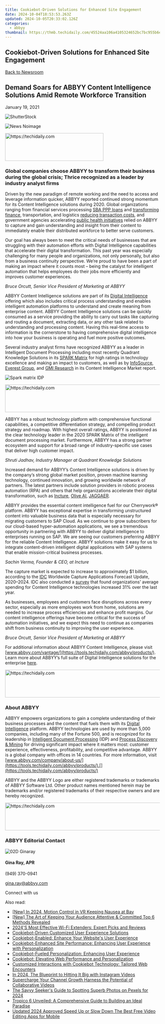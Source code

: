 ```yaml
---
title: Cookiebot-Driven Solutions for Enhanced Site Engagement
date: 2024-10-04T18:53:53.263Z
updated: 2024-10-05T20:33:02.126Z
categories:
  - abbyy
thumbnail: https://thmb.techidaily.com/45524aa106a4105324652bc7bc955b6e88f7e35d58f6ea88aa55d127c382693d.jpg
---
```


## Cookiebot-Driven Solutions for Enhanced Site Engagement

[Back to Newsroom](https://tools.techidaily.com/abbyy/products/)

## Demand Soars for ABBYY Content Intelligence Solutions Amid Remote Workforce Transition

January 19, 2021

![ShutterStock](https://content.abbyy.com/-/media/project/abbyy/abbyy/branchtemplates/shutterstock_1272462163_1296-x-729.jpg?h=729&iar=0&w=1296)

![News Noimage](https://static1.abbyy.com/abbyycommedia/33654/news-noimage.jpg) 

<!-- affiliate ads begin -->
<a href="https://wigfever.sjv.io/c/5597632/2014850/22899" target="_top" id="2014850">
  <img src="//a.impactradius-go.com/display-ad/22899-2014850" border="0" alt="https://techidaily.com" width="320" height="90"/>
</a>
<img height="0" width="0" src="https://wigfever.sjv.io/i/5597632/2014850/22899" style="position:absolute;visibility:hidden;" border="0" />
<!-- affiliate ads end -->

### Global companies choose ABBYY to transform their business during the global crisis; Thrice recognized as a leader by industry analyst firms

Driven by the new paradigm of remote working and the need to access and leverage information quicker, ABBYY reported continued strong momentum for its Content Intelligence solutions during 2020\. Global organizations ranging from financial services processing [SBA PPP loans](https://tools.techidaily.com/abbyy/products/) and [transforming finance](https://tools.techidaily.com/abbyy/products/), transportation, and logistics [reducing transaction costs](https://youtu.be/AHFBRk2fiMk "video: reducing logistics transaction cost"), and government agencies accelerating [public health initiatives](https://tools.techidaily.com/abbyy/products/) relied on ABBYY to capture and gain understanding and insight from their content to immediately enable their distributed workforce to better serve customers.

Our goal has always been to meet the critical needs of businesses that are struggling with their automation efforts with Digital Intelligence capabilities that accelerate their digital transformation. This past year was especially challenging for many people and organizations, not only personally, but also from a business continuity perspective. We’re proud to have been a part of making an impact where it counts most – being the catalyst for intelligent automation that helps employees do their jobs more efficiently and improves customer experiences.

_Bruce Orcutt, Senior Vice President of Marketing at ABBYY_

ABBYY Content Intelligence solutions are part of its [Digital Intelligence](https://tools.techidaily.com/abbyy/products/) offering which also includes critical process understanding and enables intelligent automation platforms to understand and create meaning from enterprise content. ABBYY Content Intelligence solutions can be quickly consumed as a service providing the ability to carry out tasks like capturing and routing a document, extracting data, or any other task related to understanding and processing content. Having this real-time access to information is the cornerstone to having comprehensive digital intelligence into how your business is operating and fuel more positive outcomes.

Several industry analyst firms have recognized ABBYY as a leader in Intelligent Document Processing including most recently Quadrant Knowledge Solutions in its [SPARK Matrix](https://quadrant-solutions.com/market-research/spark-matrix-intelligent-document-processing-idp-2020/ "SPARK matrix") for high ratings in technology excellence and making an impact to customers, as well as by [InfoSource](https://www.hsassocs.com/notable-publications/ "InfoSource"), [Everest Group](https://tools.techidaily.com/abbyy/products/), and [GMI Research](https://www.gmiresearch.com/report/global-content-intelligence-market/ "GMI research") in its Content Intelligence Market report.

![Spark matrix IDP](https://static1.abbyy.com/abbyycommedia/31418/spark-matrix-idp-2020.png)

<!-- affiliate ads begin -->
<a href="https://arkmc.pxf.io/c/5597632/352555/5172" target="_top" id="352555">
  <img src="//a.impactradius-go.com/display-ad/5172-352555" border="0" alt="https://techidaily.com" width="720" height="90"/>
</a>
<img height="0" width="0" src="https://arkmc.pxf.io/i/5597632/352555/5172" style="position:absolute;visibility:hidden;" border="0" />
<!-- affiliate ads end -->

ABBYY has a robust technology platform with comprehensive functional capabilities, a competitive differentiation strategy, and compelling product strategy and roadmap. With highest overall ratings, ABBYY is positioned as the clear technology leader in the 2020 SPARK Matrix of the intelligent document processing market. Furthermore, ABBYY has a strong partner ecosystem and support for a broad range of industry-specific use cases that deliver high customer impact.

_Shruti Jadhav, Industry Manager at Quadrant Knowledge Solutions_

Increased demand for ABBYY’s Content Intelligence solutions is driven by the company’s strong global market position, proven machine learning technology, continued innovation, and growing worldwide network of partners. The latest partners include solution providers in robotic process automation (RPA) and others that help organizations accelerate their digital transformation, such as [Incture](https://incture.com/ "Incture"), [Olive AI](https://oliveai.com/ "Olive AI"), [JAGGAER](http://www.jaggaer.com/ "JAGGAER").

ABBYY provides the essential content intelligence fuel for our Cherrywork® platform. ABBYY has exceptional expertise in transforming unstructured content into valuable business data that is especially necessary for migrating customers to SAP Cloud. As we continue to grow subscribers for our cloud-based hyper-automation applications, we see a tremendous opportunity in partnering with ABBYY to deliver digital intelligence to enterprises running on SAP. We are seeing our customers preferring ABBYY for the reliable Content Intelligence. ABBYY solutions make it easy for us to integrate content-driven intelligent digital applications with SAP systems that enable mission-critical business processes.

_Sachin Verma, Founder & CEO, at Incture_

The capture market is expected to increase to approximately $1 billion, according to the [IDC](https://www.idc.com/getdoc.jsp?containerId=US45393320 "IDC forecast update") Worldwide Capture Applications Forecast Update, 2020–2024\. IDC also conducted a [survey](https://www.businesswire.com/news/home/20191121005206/en/Contribution-of-digital-workers-to-grow-by-50-in-two-years-finds-new-global-research "IDC survey") that found organizations’ average spending for Content Intelligence technologies increased 31% over the last year.

As businesses, employees and customers face disruptions across every sector, especially as more employees work from home, solutions are needed to increase process efficiencies and enhance profit margins. Our content intelligence offerings have become critical for the success of automation initiatives, and we expect this need to continue as companies shift from business continuity to improving the user experience.

_Bruce Orcutt, Senior Vice President of Marketing at ABBYY_

For additional information about ABBYY Content Intelligence, please visit [www.abbyy.com/vantage/](https://tools.techidaily.com/abbyy/products/). Learn more about ABBYY’s full suite of Digital Intelligence solutions for the enterprise [here](https://tools.techidaily.com/abbyy/products/).

<!-- affiliate ads begin -->
<a href="https://appsumo.8odi.net/c/5597632/2037351/7443" target="_top" id="2037351">
  <img src="//a.impactradius-go.com/display-ad/7443-2037351" border="0" alt="https://techidaily.com" width="728" height="90"/>
</a>
<img height="0" width="0" src="https://appsumo.8odi.net/i/5597632/2037351/7443" style="position:absolute;visibility:hidden;" border="0" />
<!-- affiliate ads end -->

### About ABBYY

ABBYY empowers organizations to gain a complete understanding of their business processes and the content that fuels them with its [Digital Intelligence](https://tools.techidaily.com/abbyy/products/) platform. ABBYY technologies are used by more than 5,000 companies, including many of the Fortune 500, and is recognized for its leadership in [Intelligent Document Processing](https://tools.techidaily.com/abbyy/products/) (IDP) and [Process Discovery & Mining](https://tools.techidaily.com/abbyy/products/) for driving significant impact where it matters most: customer experience, effectiveness, profitability, and competitive advantage. ABBYY is a global company with offices in 14 countries. For more information, visit [www.abbyy.com/company/about-us/](https://tools.techidaily.com/abbyy/products/).[](https://tools.techidaily.com/abbyy/products/)

ABBYY and the ABBYY Logo are either registered trademarks or trademarks of ABBYY Software Ltd. Other product names mentioned herein may be trademarks and/or registered trademarks of their respective owners and are hereby recognized.

<!-- affiliate ads begin -->
<a href="https://unicoeye.pxf.io/c/5597632/2134496/18498" target="_top" id="2134496">
  <img src="//a.impactradius-go.com/display-ad/18498-2134496" border="0" alt="https://techidaily.com" width="728" height="90"/>
</a>
<img height="0" width="0" src="https://unicoeye.pxf.io/i/5597632/2134496/18498" style="position:absolute;visibility:hidden;" border="0" />
<!-- affiliate ads end -->

### ABBYY Editorial Contact

![02D Ginaray](https://static2.abbyy.com/abbyycommedia/23662/02d-ginaray.png)

#### Gina Ray, APR

(949) 370-0941

[gina.ray@abbyy.com](https://tools.techidaily.com/abbyy/products/)

  
Connect with us

<ins class="adsbygoogle"
     style="display:block"
     data-ad-format="autorelaxed"
     data-ad-client="ca-pub-7571918770474297"
     data-ad-slot="1223367746"></ins>

<ins class="adsbygoogle"
     style="display:block"
     data-ad-client="ca-pub-7571918770474297"
     data-ad-slot="8358498916"
     data-ad-format="auto"
     data-full-width-responsive="true"></ins>

<span class="atpl-alsoreadstyle">Also read:</span>
<div><ul>
<li><a href="https://article-knowledge.techidaily.com/new-in-2024-motion-control-in-vr-keeping-nausea-at-bay/"><u>[New] In 2024, Motion Control in VR Keeping Nausea at Bay</u></a></li>
<li><a href="https://facebook-video-footage.techidaily.com/new-the-art-of-keeping-your-audience-attentive-and-committed-top-6-methods-revealed/"><u>[New] The Art of Keeping Your Audience Attentive & Committed Top 6 Methods Revealed</u></a></li>
<li><a href="https://buynow-reviews.techidaily.com/2024s-most-effective-wi-fi-extenders-expert-picks-and-reviews/"><u>2024'S Most Effective Wi-Fi Extenders: Expert Picks and Reviews</u></a></li>
<li><a href="https://discover-best.techidaily.com/cookiebot-driven-customized-user-experience-solutions/"><u>Cookiebot-Driven Customized User Experience Solutions</u></a></li>
<li><a href="https://discover-best.techidaily.com/cookiebot-enabled-enhance-your-websites-user-experience/"><u>Cookiebot-Enabled: Enhance Your Website's User Experience</u></a></li>
<li><a href="https://discover-best.techidaily.com/cookiebot-enhanced-site-performance-enhancing-user-experience-with-personalization/"><u>Cookiebot-Enhanced Site Performance: Enhancing User Experience with Personalization</u></a></li>
<li><a href="https://discover-best.techidaily.com/cookiebot-fueled-personalization-enhancing-user-experience/"><u>Cookiebot-Fueled Personalization: Enhancing User Experience</u></a></li>
<li><a href="https://discover-best.techidaily.com/cookiebot-elevating-web-performance-and-personalization/"><u>Cookiebot: Elevating Web Performance and Personalization</u></a></li>
<li><a href="https://discover-best.techidaily.com/customized-interactions-with-cookiebot-technology-tailored-web-encounters/"><u>Customized Interactions with Cookiebot Technology: Tailored Web Encounters</u></a></li>
<li><a href="https://instagram-videos.techidaily.com/in-2024-the-blueprint-to-hitting-it-big-with-instagram-videos/"><u>In 2024, The Blueprint to Hitting It Big with Instagram Videos</u></a></li>
<li><a href="https://youtube-videos.techidaily.com/supercharge-your-channel-growth-harness-the-potential-of-collaborative-videos/"><u>Supercharge Your Channel Growth Harness the Potential of Collaborative Videos</u></a></li>
<li><a href="https://fox-glue.techidaily.com/the-savvy-seekers-guide-to-spotting-superb-photos-on-pexels-for-2024/"><u>The Savvy Seeker's Guide to Spotting Superb Photos on Pexels for 2024</u></a></li>
<li><a href="https://buynow-info.techidaily.com/tropico-6-unveiled-a-comprehensive-guide-to-building-an-ideal-paradise/"><u>Tropico 6 Unveiled: A Comprehensive Guide to Building an Ideal Paradise</u></a></li>
<li><a href="https://smart-video-creator.techidaily.com/updated-2024-approved-speed-up-or-slow-down-the-best-free-video-editing-apps-for-mobile/"><u>Updated 2024 Approved Speed Up or Slow Down The Best Free Video Editing Apps for Mobile</u></a></li>
</ul></div>

